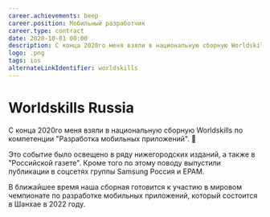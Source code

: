 ```yaml
---
career.achievements: beep
career.position: Мобильный разработчик
career.type: contract
date: 2020-10-01 00:00
description: С конца 2020го меня взяли в национальную сборную Worldskills по компетенции "Разработка мобильных приложений". 🥳
logo: .png
tags: ios
alternateLinkIdentifier: worldskills
---
```

# Worldskills Russia

С конца 2020го меня взяли в национальную сборную Worldskills по компетенции "Разработка мобильных приложений". 🥳

Это событие было освещено в ряду нижегородских изданий, а также в "Российской газете". Кроме того по этому поводу выпустили публикации в соцсетях группы Samsung Россия и EPAM. 

В ближайшее время наша сборная готовится к участию в мировом чемпионате по разработке мобильных приложений, который состоится в Шанхае в 2022 году.
